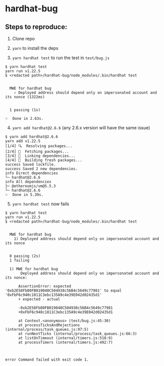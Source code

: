 # hardhat-bug

## Steps to reproduce:

1. Clone repo

2. `yarn` to install the deps

3. `yarn hardhat test` to run the test in `test/bug.js`

```console
$ yarn hardhat test
yarn run v1.22.5
$ <redacted path>/hardhat-bug/node_modules/.bin/hardhat test


  MWE for hardhat bug
    ✓ Deployed address should depend only on impersonated account and its nonce (1322ms)


  1 passing (1s)

✨  Done in 2.63s.
```

4. `yarn add hardhat@2.6.6` (any 2.6.x version will have the same issue)

```console
$ yarn add hardhat@2.6.6
yarn add v1.22.5
[1/4] 🔍  Resolving packages...
[2/4] 🚚  Fetching packages...
[3/4] 🔗  Linking dependencies...
[4/4] 🔨  Building fresh packages...
success Saved lockfile.
success Saved 2 new dependencies.
info Direct dependencies
└─ hardhat@2.6.6
info All dependencies
├─ @ethereumjs/vm@5.5.3
└─ hardhat@2.6.6
✨  Done in 5.39s.
```

5. `yarn hardhat test` now fails

```console
$ yarn hardhat test
yarn run v1.22.5
$ <redacted path>/hardhat-bug/node_modules/.bin/hardhat test


  MWE for hardhat bug
    1) Deployed address should depend only on impersonated account and its nonce


  0 passing (2s)
  1 failing

  1) MWE for hardhat bug
       Deployed address should depend only on impersonated account and its nonce:

      AssertionError: expected '0xb2E58Fb80FB019040C504938c56B4c5649c77981' to equal '0xFbF6c940c1811C3ebc135A9c4e39E042d02435d1'
      + expected - actual

      -0xb2E58Fb80FB019040C504938c56B4c5649c77981
      +0xFbF6c940c1811C3ebc135A9c4e39E042d02435d1

      at Context.<anonymous> (test/bug.js:45:30)
      at processTicksAndRejections (internal/process/task_queues.js:97:5)
      at runNextTicks (internal/process/task_queues.js:66:3)
      at listOnTimeout (internal/timers.js:518:9)
      at processTimers (internal/timers.js:492:7)



error Command failed with exit code 1.
```
